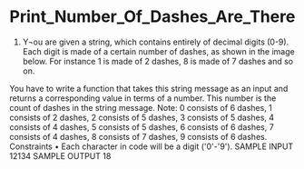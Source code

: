 # Print_Number_Of_Dashes_Are_There
1.	Y¬ou are given a string, which contains entirely of decimal digits (0-9). Each digit is made of a certain number of dashes, as shown in the image below. For instance 1 is made of 2 dashes, 8 is made of 7 dashes and so on.

You have to write a function that takes this string message as an input and returns a corresponding value in terms of a number. This number is the count of dashes in the string message.
Note:
0 consists of 6 dashes, 1 consists of 2 dashes, 2 consists of 5 dashes, 3 consists of 5 dashes, 4 consists of 4 dashes, 5 consists of 5 dashes, 6 consists of 6 dashes, 7 consists of 4 dashes, 8 consists of 7 dashes, 9 consists of 6 dashes.
Constraints
•	Each character in code will be a digit ('0'-'9').
SAMPLE INPUT
 12134
SAMPLE OUTPUT
 18
